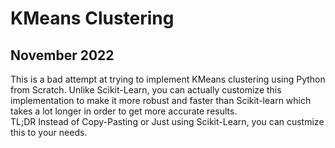 # KMeans Clustering
## November 2022
This is a bad attempt at trying to implement KMeans clustering using Python from Scratch. 
Unlike Scikit-Learn, you can actually customize this implementation to make it more robust and faster than Scikit-learn which takes a lot longer in order to get more accurate results.  
TL;DR Instead of Copy-Pasting or Just using Scikit-Learn, you can custmize this to your needs.  
